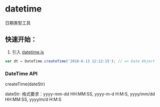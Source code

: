 # datetime
日期类型工具

## 快速开始：

1. 引入 [datetime.js](dist/js/datetime.js)

```js
var dt = DateTime.createTime('2018-6-13 12:12:19'); // => Date Object
```

### DateTime API

createTime(dateStr)

dateStr: 格式要求：yyyy-mm-dd HH:MM:SS, yyyy-m-d H:M:S, yyyy/mm/dd HH:MM:SS, yyyy/m/d H:M:S


